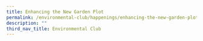 ```yaml
---
title: Enhancing the New Garden Plot
permalink: /environmental-club/happenings/enhancing-the-new-garden-plot/
description: ""
third_nav_title: Environmental Club
---
```

